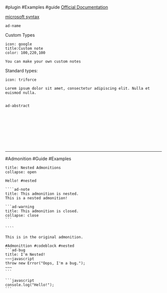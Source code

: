 #plugin #Examples #guide
[Official Documentation](https://github.com/valentine195/obsidian-admonition)

[microsoft syntax](https://docs.microsoft.com/en-us/contribute/markdown-reference)
```text
ad-name
```

Custom Types
```ad-note
icon: google 
title:Custom note
color: 100,220,100

You can make your own custom notes
```
Standard types:
```ad-note
icon: triforce

Lorem ipsum dolor sit amet, consectetur adipiscing elit. Nulla et euismod nulla.

```

```ad-abstract

ad-abstract

```

```ad-tip

```

```ad-example

```

```ad-question

```

```ad-info

```

```ad-danger

```

```ad-success

```

```ad-warning

```

```ad-quote

```

```ad-failure

```
---
#Admonition #Guide #Examples 

`````ad-note
title: Nested Admonitions
collapse: open

Hello! #nested

````ad-note
title: This admonition is nested.
This is a nested admonition!

```ad-warning
title: This admonition is closed.
collapse: close
```

````

This is in the original admonition.
`````
````ad-info
#Admonittion #codeblock #nested
```ad-bug
title: I'm Nested!
~~~javascript
throw new Error("Oops, I'm a bug.");
~~~
```

```javascript
console.log("Hello!");
```

````



